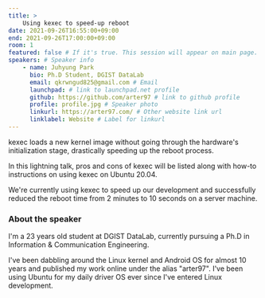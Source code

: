 ```yaml
---
title: >
    Using kexec to speed-up reboot 
date: 2021-09-26T16:55:00+09:00
end: 2021-09-26T17:00:00+09:00
room: 1
featured: false # If it's true. This session will appear on main page.
speakers: # Speaker info
    - name: Juhyung Park
      bio: Ph.D Student, DGIST DataLab
      email: qkrwngud825@gmail.com # Email
      launchpad: # link to launchpad.net profile
      github: https://github.com/arter97 # link to github profile
      profile: profile.jpg # Speaker photo
      linkurl: https://arter97.com/ # Other website link url
      linklabel: Website # Label for linkurl
---
```

kexec loads a new kernel image without going through the hardware's initialization stage, drastically speeding up the reboot process.

In this lightning talk, pros and cons of kexec will be listed along with how-to instructions on using kexec on Ubuntu 20.04.

We're currently using kexec to speed up our development and successfully reduced the reboot time from 2 minutes to 10 seconds on a server machine.

### About the speaker
I'm a 23 years old student at DGIST DataLab, currently pursuing a Ph.D in Information & Communication Engineering.

I've been dabbling around the Linux kernel and Android OS for almost 10 years and published my work online under the alias "arter97". I've been using Ubuntu for my daily driver OS ever since I've entered Linux development.